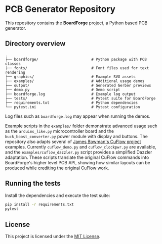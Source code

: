 # PCB Generator Repository

This repository contains the **BoardForge** project, a Python based PCB generator.

## Directory overview

```
.
├── boardforge/                        # Python package with PCB classes
├── fonts/                             # Font files used for text rendering
├── graphics/                          # Example SVG assets
├── examples/                          # Additional usage demos
├── output/                            # Generated Gerber previews
├── demo.py                            # Demo script
├── boardforge.log                     # Example log output
├── tests/                             # Pytest suite for BoardForge
├── requirements.txt                   # Python dependencies
└── pytest.ini                         # Pytest configuration
```

Log files such as `boardforge.log` may appear when running the demos.

Example scripts in the `examples/` folder demonstrate advanced usage such as
the `arduino_like.py` microcontroller board and the
`buck_boost_converter.py` power module with display and buttons.
The repository also adapts several of
[James Bowman's CuFlow project](https://github.com/jamesbowman/cuflow)
examples. Currently `cuflow_demo.py` and `cuflow_clockpwr.py` are available,
and the `examples/cuflow_dazzler.py` script provides a simplified Dazzler
adaptation. These scripts translate the original CuFlow commands into
BoardForge's higher level PCB API, showing how similar layouts can be produced
while crediting the original CuFlow work.

## Running the tests

Install the dependencies and execute the test suite:

```bash
pip install -r requirements.txt
pytest
```

## License

This project is licensed under the [MIT License](LICENSE).
